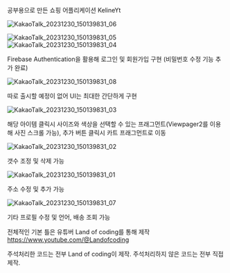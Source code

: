 공부용으로 만든 쇼핑 어플리케이션 KelineYt

![KakaoTalk_20231230_150139831_06](https://github.com/KWON-minseok5247/KelineYt/assets/63951789/31a12109-4f5f-431b-85a9-03e957401716)

![KakaoTalk_20231230_150139831_05](https://github.com/KWON-minseok5247/KelineYt/assets/63951789/2d178109-8edf-4702-a084-4de52c8ce373)
![KakaoTalk_20231230_150139831_04](https://github.com/KWON-minseok5247/KelineYt/assets/63951789/a55ffaf7-3a37-41eb-ac92-5c4363758588)

Firebase Authentication을 활용해 로그인 및 회원가입 구현 (비밀번호 수정 기능 추가 완료)

![KakaoTalk_20231230_150139831_08](https://github.com/KWON-minseok5247/KelineYt/assets/63951789/d2d316d6-4880-49cb-a293-f21288dfdbce)

따로 출시할 예정이 없어 UI는 최대한 간단하게 구현

![KakaoTalk_20231230_150139831_03](https://github.com/KWON-minseok5247/KelineYt/assets/63951789/bf1562af-919b-4d86-9fa1-67761eca4ca8)

해당 아이템 클릭시 사이즈와 색상을 선택할 수 있는 프래그먼트(Viewpager2를 이용해 사진 스크롤 가능), 추가 버튼 클릭시 카트 프래그먼트로 이동

![KakaoTalk_20231230_150139831_02](https://github.com/KWON-minseok5247/KelineYt/assets/63951789/0e5858c4-505b-4e44-9c2c-5eaf27f39018)

갯수 조정 및 삭제 가능

![KakaoTalk_20231230_150139831_01](https://github.com/KWON-minseok5247/KelineYt/assets/63951789/d4287bac-5dab-4c98-ad4a-a5acb19dc02e)

주소 수정 및 추가 가능

![KakaoTalk_20231230_150139831_07](https://github.com/KWON-minseok5247/KelineYt/assets/63951789/dd2a47e7-29c0-4d13-b9a8-efefd22d6bda)

기타 프로필 수정 및 언어, 배송 조회 가능

전체적인 기본 틀은 유튜버 Land of coding를 통해 제작
https://www.youtube.com/@Landofcoding

주석처리한 코드는 전부 Land of coding이 제작. 
주석처리하지 않은 코드는 전부 직접 제작.

